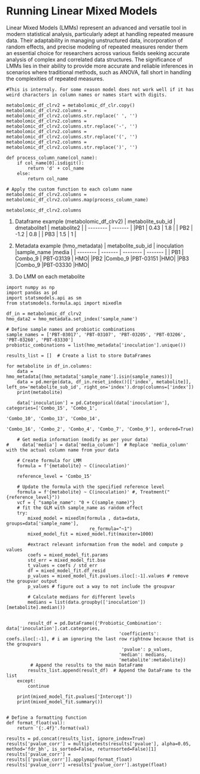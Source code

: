 # Running Linear Mixed Models

Linear Mixed Models (LMMs) represent an advanced and versatile tool in modern statistical analysis, particularly adept at handling repeated measure data. Their adaptability in managing unstructured data, incorporation of random effects, and precise modeling of repeated measures render them an essential choice for researchers across various fields seeking accurate analysis of complex and correlated data structures. The significance of LMMs lies in their ability to provide more accurate and reliable inferences in scenarios where traditional methods, such as ANOVA, fall short in handling the complexities of repeated measures.

```
#This is internaly. For some reason model does not work well if it has weird characters in column names or names start with digits.

metabolomic_df_clrv2 = metabolomic_df_clr.copy()
metabolomic_df_clrv2.columns = metabolomic_df_clrv2.columns.str.replace(' ', '')
metabolomic_df_clrv2.columns = metabolomic_df_clrv2.columns.str.replace('-', '')
metabolomic_df_clrv2.columns = metabolomic_df_clrv2.columns.str.replace('(', '')
metabolomic_df_clrv2.columns = metabolomic_df_clrv2.columns.str.replace(')', '')

def process_column_name(col_name):
    if col_name[0].isdigit(): 
        return 'd' + col_name
    else:
        return col_name

# Apply the custom function to each column name
metabolomic_df_clrv2.columns = metabolomic_df_clrv2.columns.map(process_column_name)

metabolomic_df_clrv2.columns
```


1. Dataframe example (metabolomic_df_clrv2)
   | metabolite_sub_id    | dmetabolite1 | metabolite2 | 
| -------- | ------- |
|PB1  | 0.43    |  1.8 |
| PB2 | -1.2    | 0.8 |
| PB3    | 1.5    | 1 |

2. Metadata example (hmo_metadata)
| metabolite_sub_id |	inoculation	|sample_name	|media |
| -------- | ------- | -------- | ------- |
| PB1	| Combo_9	| PBT-03139	| HMO|
|PB2	|Combo_9	|PBT-03151	|HMO|
|PB3	|Combo_9	|PBT-03330	|HMO|


3. Do LMM on each metabolite
```
import numpy as np
import pandas as pd
import statsmodels.api as sm
from statsmodels.formula.api import mixedlm

df_in = metabolomic_df_clrv2
hmo_data2 = hmo_metadata.set_index('sample_name')

# Define sample names and probiotic combinations
sample_names = ['PBT-03017', 'PBT-03107', 'PBT-03205', 'PBT-03206', 'PBT-03260', 'PBT-03330']
probiotic_combinations = list(hmo_metadata['inoculation'].unique())

results_list = []  # Create a list to store DataFrames

for metabolite in df_in.columns:
    data = hmo_metadata[(hmo_metadata['sample_name'].isin(sample_names))]
    data = pd.merge(data, df_in.reset_index()[['index', metabolite]], left_on='metabolite_sub_id', right_on='index').drop(columns=['index'])
    print(metabolite)
    
    data['inoculation'] = pd.Categorical(data['inoculation'], categories=['Combo_15', 'Combo_1', 
                                                                          'Combo_10', 'Combo_13', 'Combo_14', 
                                                                          'Combo_16', 'Combo_2', 'Combo_4', 'Combo_7', 'Combo_9'], ordered=True)
    
    # Get media information (modify as per your data)
#     data['media'] = data['media_column']  # Replace 'media_column' with the actual column name from your data
    
    # Create formula for LMM
    formula = f'{metabolite} ~ C(inoculation)' 
    
    reference_level = 'Combo_15'

    # Update the formula with the specified reference level
    formula = f'{metabolite} ~ C(inoculation)' #, Treatment("{reference_level}"))
    vcf = { "sample_name": "0 + C(sample_name)"}                                                     
    # fit the GLM with sample_name as random effect
    try:
        mixed_model = mixedlm(formula , data=data, groups=data['sample_name'],
                               re_formula="~1")
        mixed_model_fit = mixed_model.fit(maxiter=1000)
        
        #extract relevant information from the model and compute p values
        coefs = mixed_model_fit.params
        std_err = mixed_model_fit.bse
        t_values = coefs / std_err
        df = mixed_model_fit.df_resid
        p_values = mixed_model_fit.pvalues.iloc[:-1].values # remove the groupvar output
        p_values # figure out a way to not include the groupvar

        # Calculate medians for different levels
        medians = list(data.groupby(['inoculation'])[metabolite].median())


        result_df = pd.DataFrame({'Probiotic_Combination': data['inoculation'].cat.categories,
                                          'coefficients': coefs.iloc[:-1], # i am ignoring the last row rightnow because that is the groupvars
                                           'pvalue': p_values,
                                          'median': medians,
                                          'metabolite':metabolite})
         # Append the results to the main DataFrame
        results_list.append(result_df)  # Append the DataFrame to the list
    except:
        continue

    print(mixed_model_fit.pvalues['Intercept'])
    print(mixed_model_fit.summary())

    
# Define a formatting function
def format_float(val):
    return '{:.4f}'.format(val)

results = pd.concat(results_list, ignore_index=True)
results['pvalue_corr'] = multipletests(results['pvalue'], alpha=0.05, method='fdr_bh', is_sorted=False, returnsorted=False)[1]
results['pvalue_corr'] =  results[['pvalue_corr']].applymap(format_float)
results['pvalue_corr'] =results['pvalue_corr'].astype(float)
```
